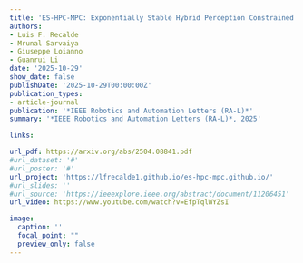 ```yaml
---
title: 'ES-HPC-MPC: Exponentially Stable Hybrid Perception Constrained MPC for Quadrotor with Suspended Payloads'
authors:
- Luis F. Recalde
- Mrunal Sarvaiya
- Giuseppe Loianno
- Guanrui Li
date: '2025-10-29'
show_date: false
publishDate: '2025-10-29T00:00:00Z'
publication_types:
- article-journal
publication: '*IEEE Robotics and Automation Letters (RA-L)*'
summary: '*IEEE Robotics and Automation Letters (RA-L)*, 2025'

links:

url_pdf: https://arxiv.org/abs/2504.08841.pdf
#url_dataset: '#'
#url_poster: '#'
url_project: 'https://lfrecalde1.github.io/es-hpc-mpc.github.io/'
#url_slides: ''
#url_source: 'https://ieeexplore.ieee.org/abstract/document/11206451'
url_video: https://www.youtube.com/watch?v=EfpTqlWYZsI

image:
  caption: ''
  focal_point: ""
  preview_only: false
---
```

